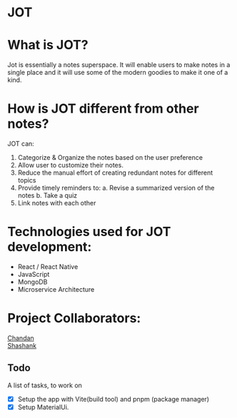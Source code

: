 # JOT

# What is JOT?

Jot is essentially a notes superspace. It will enable users to make notes in a single place and it will use some of the modern goodies to make it one of a kind.

# How is JOT different from other notes?

JOT can:

1. Categorize & Organize the notes based on the user preference
2. Allow user to customize their notes.
3. Reduce the manual effort of creating redundant notes for different topics
4. Provide timely reminders to:
   a. Revise a summarized version of the notes
   b. Take a quiz
5. Link notes with each other

# Technologies used for JOT development:

- React / React Native
- JavaScript
- MongoDB
- Microservice Architecture

# Project Collaborators:

[Chandan](https://github.com/chxndxn)<br/>
[Shashank](https://github.com/only-bugs)

## Todo

A list of tasks, to work on

- [x] Setup the app with Vite(build tool) and pnpm (package manager)
- [x] Setup MaterialUi.
